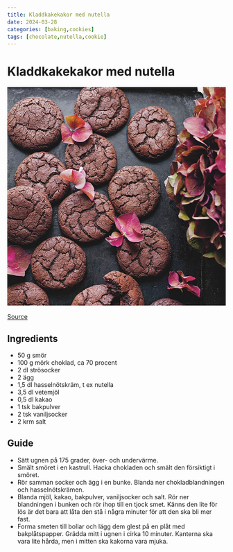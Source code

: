 ```yaml
---
title: Kladdkakekakor med nutella
date: 2024-03-28
categories: [baking,cookies]
tags: [chocolate,nutella,cookie]
---
```


# Kladdkakekakor med nutella
![Nutellakakor](nutellakakor.jpeg)

[Source](https://www.godare.se/recept/a/Ea8okG/kladdkakekakor-med-nutella)

## Ingredients
- 50 g smör
- 100 g mörk choklad, ca 70 procent
- 2 dl strösocker
- 2 ägg
- 1,5 dl hasselnötskräm, t ex nutella
- 3,5 dl vetemjöl
- 0,5 dl kakao
- 1 tsk bakpulver
- 2 tsk vaniljsocker
- 2 krm salt


## Guide
- Sätt ugnen på 175 grader, över- och undervärme.
- Smält smöret i en kastrull. Hacka chokladen och smält den försiktigt i smöret.
- Rör samman socker och ägg i en bunke. Blanda ner chokladblandningen och hasselnötskrämen.
- Blanda mjöl, kakao, bakpulver, vaniljsocker och salt. Rör ner blandningen i bunken och rör ihop till en tjock smet. Känns den lite för lös är det bara att låta den stå i några minuter för att den ska bli mer fast.
- Forma smeten till bollar och lägg dem glest på en plåt med bakplåtspapper. Grädda mitt i ugnen i cirka 10 minuter. Kanterna ska vara lite hårda, men i mitten ska kakorna vara mjuka.

